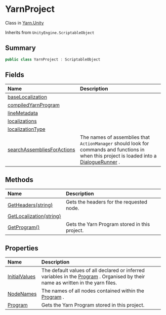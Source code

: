 # YarnProject

Class in [Yarn.Unity](/docs/api/csharp/yarn.unity.md)

Inherits from `UnityEngine.ScriptableObject`

## Summary



```csharp
public class YarnProject : ScriptableObject
```

## Fields

|Name|Description|
|:---|:---|
|[baseLocalization](/docs/api/csharp/yarn.unity.yarnproject.baselocalization.md)||
|[compiledYarnProgram](/docs/api/csharp/yarn.unity.yarnproject.compiledyarnprogram.md)||
|[lineMetadata](/docs/api/csharp/yarn.unity.yarnproject.linemetadata.md)||
|[localizations](/docs/api/csharp/yarn.unity.yarnproject.localizations.md)||
|[localizationType](/docs/api/csharp/yarn.unity.yarnproject.localizationtype.md)||
|[searchAssembliesForActions](/docs/api/csharp/yarn.unity.yarnproject.searchassembliesforactions.md)|The names of assemblies that  <code>ActionManager</code>  should look for commands and functions in when this project is loaded into a <a href="yarn.unity.dialoguerunner.md">DialogueRunner</a> .|

## Methods

|Name|Description|
|:---|:---|
|[GetHeaders(string)](/docs/api/csharp/yarn.unity.yarnproject.getheaders.md)|Gets the headers for the requested node.|
|[GetLocalization(string)](/docs/api/csharp/yarn.unity.yarnproject.getlocalization.md)||
|[GetProgram()](/docs/api/csharp/yarn.unity.yarnproject.getprogram.md)|Gets the Yarn Program stored in this project.|

## Properties

|Name|Description|
|:---|:---|
|[InitialValues](/docs/api/csharp/yarn.unity.yarnproject.initialvalues.md)|The default values of all declared or inferred variables in the <a href="yarn.unity.yarnproject.program.md">Program</a> . Organised by their name as written in the yarn files.|
|[NodeNames](/docs/api/csharp/yarn.unity.yarnproject.nodenames.md)|The names of all nodes contained within the  <a href="yarn.unity.yarnproject.program.md">Program</a> .|
|[Program](/docs/api/csharp/yarn.unity.yarnproject.program.md)|Gets the Yarn Program stored in this project.|

